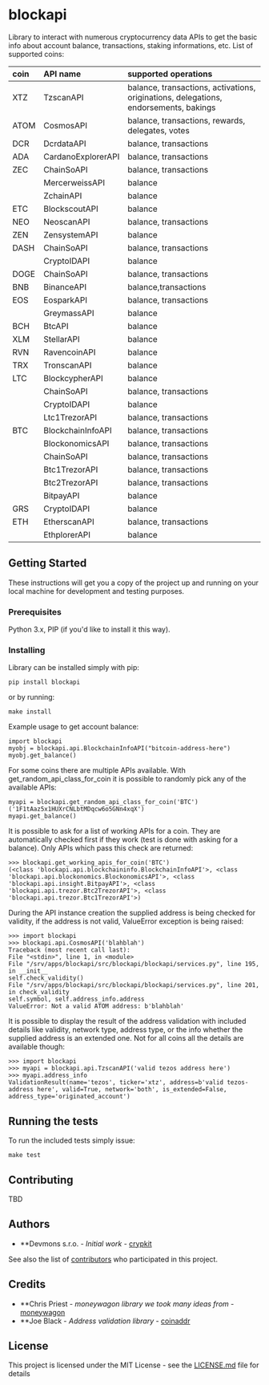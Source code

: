 # blockapi

Library to interact with numerous cryptocurrency data APIs to get the basic info about account balance, transactions, staking informations, etc.
List of supported coins:

| coin  | API name | supported operations
| :---- | :------------| :---------------------
| XTZ   | TzscanAPI   | balance, transactions, activations, originations, delegations, endorsements, bakings
| ATOM  | CosmosAPI   | balance, transactions, rewards, delegates, votes
| DCR   | DcrdataAPI  | balance, transactions
| ADA   | CardanoExplorerAPI | balance, transactions
| ZEC   | ChainSoAPI  | balance, transactions
|       | MercerweissAPI | balance
|       | ZchainAPI | balance
| ETC   | BlockscoutAPI | balance
| NEO   | NeoscanAPI | balance, transactions
| ZEN   | ZensystemAPI | balance
| DASH  | ChainSoAPI | balance, transactions
|       | CryptoIDAPI | balance
| DOGE  | ChainSoAPI |balance, transactions
| BNB   | BinanceAPI |balance,transactions
| EOS   | EosparkAPI |balance, transactions
|       | GreymassAPI | balance
| BCH   | BtcAPI | balance
| XLM   | StellarAPI | balance
| RVN   | RavencoinAPI | balance
| TRX   | TronscanAPI | balance
| LTC   | BlockcypherAPI | balance
|       | ChainSoAPI | balance, transactions
|       | CryptoIDAPI | balance
|       | Ltc1TrezorAPI | balance, transactions
| BTC   | BlockchainInfoAPI | balance, transactions
|       | BlockonomicsAPI | balance, transactions
|       | ChainSoAPI | balance, transactions
|       | Btc1TrezorAPI | balance, transactions
|       | Btc2TrezorAPI | balance, transactions
|       | BitpayAPI | balance
| GRS   | CryptoIDAPI | balance
| ETH   | EtherscanAPI | balance, transactions
|       | EthplorerAPI | balance


## Getting Started

These instructions will get you a copy of the project up and running on your local machine for development and testing purposes.

### Prerequisites

Python 3.x, PIP (if you'd like to install it this way).

### Installing

Library can be installed simply with pip:

```
pip install blockapi
```

or by running:
```
make install
```

Example usage to get account balance:
```
import blockapi
myobj = blockapi.api.BlockchainInfoAPI("bitcoin-address-here")
myobj.get_balance()
```

For some coins there are multiple APIs available. With get_random_api_class_for_coin it is possible
to randomly pick any of the available APIs:
```
myapi = blockapi.get_random_api_class_for_coin('BTC')('1F1tAaz5x1HUXrCNLbtMDqcw6o5GNn4xqX')
myapi.get_balance()
```

It is possible to ask for a list of working APIs for a coin. They are automatically checked first if they work (test is done with asking for a balance). Only APIs which pass this check are returned:
```
>>> blockapi.get_working_apis_for_coin('BTC')
(<class 'blockapi.api.blockchaininfo.BlockchainInfoAPI'>, <class 'blockapi.api.blockonomics.BlockonomicsAPI'>, <class 'blockapi.api.insight.BitpayAPI'>, <class 'blockapi.api.trezor.Btc2TrezorAPI'>, <class 'blockapi.api.trezor.Btc1TrezorAPI'>)
```

During the API instance creation the supplied address is being checked for validity, if the address
is not valid, ValueError exception is being raised:
```
>>> import blockapi
>>> blockapi.api.CosmosAPI('blahblah')
Traceback (most recent call last):
File "<stdin>", line 1, in <module>
File "/srv/apps/blockapi/src/blockapi/blockapi/services.py", line 195, in __init__
self.check_validity()
File "/srv/apps/blockapi/src/blockapi/blockapi/services.py", line 201, in check_validity
self.symbol, self.address_info.address
ValueError: Not a valid ATOM address: b'blahblah'
```

It is possible to display the result of the address validation with included details like validity, network type, address type, or the info whether the supplied address is an extended one.
Not for all coins all the details are available though:
```
>>> import blockapi
>>> myapi = blockapi.api.TzscanAPI('valid tezos address here')
>>> myapi.address_info
ValidationResult(name='tezos', ticker='xtz', address=b'valid tezos-address here', valid=True, network='both', is_extended=False, address_type='originated_account')
```

## Running the tests

To run the included tests simply issue:

```
make test
```

## Contributing

TBD

## Authors

* **Devmons s.r.o. - *Initial work* - [crypkit](https://github.com/crypkit)

See also the list of [contributors](https://github.com/crypkit/blockapi/contributors) who participated in this project.

## Credits

* **Chris Priest - *moneywagon library we took many ideas from* - [moneywagon](https://github.com/priestc/moneywagon)
* **Joe Black - *Address validation library* - [coinaddr](https://github.com/joeblackwaslike/coinaddr)

## License

This project is licensed under the MIT License - see the [LICENSE.md](LICENSE.md) file for details

